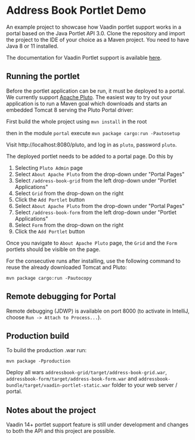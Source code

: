 # Address Book Portlet Demo  
An example project to showcase how Vaadin portlet support works in a portal based on the Java Portlet API 3.0. 
Clone the repository and import the project to the IDE of your choice as a Maven project. 
You need to have Java 8 or 11 installed.

The documentation for Vaadin Portlet support is available [here](https://github.com/vaadin/flow-and-components-documentation/blob/master/documentation/portlet-support/overview.asciidoc).

## Running the portlet

Before the portlet application can be run, it must be deployed to a portal. 
We currently support [Apache Pluto](https://portals.apache.org/pluto/). The
easiest way to try out your application is to run a Maven goal which downloads 
and starts an embedded Tomcat 8 serving the Pluto Portal driver:

First build the whole project using `mvn install` in the root

then in the module `portal` execute
`mvn package cargo:run -Pautosetup`

Visit http://localhost:8080/pluto, and log in as `pluto`, password `pluto`.

The deployed portlet needs to be added to a portal page. Do this by
1) Selecting `Pluto Admin` page
2) Select `About Apache Pluto` from the drop-down under "Portal Pages"
3) Select `/address-book-grid` from the left drop-down under "Portlet Applications"
4) Select `Grid` from the drop-down on the right
5) Click the `Add Portlet` button
6) Select `About Apache Pluto` from the drop-down under "Portal Pages"
7) Select `/address-book-form` from the left drop-down under "Portlet Applications"
8) Select `Form` from the drop-down on the right
9) Click the `Add Portlet` button

Once you navigate to `About Apache Pluto` page, the `Grid` and the `Form` portlets should be
visible on the page.

For the consecutive runs after installing, use the following command to reuse the already downloaded Tomcat and Pluto:

`mvn package cargo:run -Pautocopy`

## Remote debugging for Portal

Remote debugging (JDWP) is available on port 8000 (to activate
in IntelliJ, choose `Run -> Attach to Process...`). 

## Production build
To build the production .war run:

`mvn package -Pproduction`

Deploy all wars `addressbook-grid/target/address-book-grid.war`, `addressbook-form/target/address-book-form.war`
and `addressbook-bundle/target/vaadin-portlet-static.war` folder to your web server / portal. 

## Notes about the project

Vaadin 14+ portlet support feature is still under development and changes to
both the API and this project are possible.

